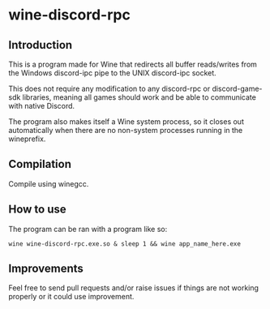 # wine-discord-rpc

## Introduction

This is a program made for Wine that redirects all buffer reads/writes from the Windows discord-ipc pipe to the UNIX discord-ipc socket.

This does not require any modification to any discord-rpc or discord-game-sdk libraries, meaning all games should work and be able to communicate with native Discord.

The program also makes itself a Wine system process, so it closes out automatically when there are no non-system processes running in the wineprefix.

## Compilation

Compile using winegcc.

## How to use

The program can be ran with a program like so:
```
wine wine-discord-rpc.exe.so & sleep 1 && wine app_name_here.exe
```

## Improvements

Feel free to send pull requests and/or raise issues if things are not working properly or it could use improvement.
